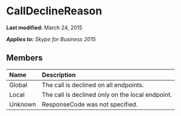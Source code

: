 
# CallDeclineReason 

 **Last modified:** March 24, 2015

 _**Applies to:** Skype for Business 2015_




## Members





|**Name**|**Description**|
|:-----|:-----|
|Global|The call is declined on all endpoints.|
|Local|The call is declined only on the local endpoint.|
|Unknown|ResponseCode was not specified.|
